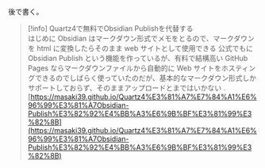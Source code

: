 後で書く。

  

> [!info] Quartz4で無料でObsidian Publishを代替する  
> はじめに Obsidian はマークダウン形式でメモをとるので、マークダウンを html に変換したらそのまま web サイトとして使用できる 公式でもに Obsidian Publish という機能を作っているが、有料で結構高い GitHub Pages ならマークダウンファイルから自動的に Web サイトをホスティングできるのでしばらく使っていたのだが、基本的なマークダウン形式しかサポートしておらず、そのままアップロードとまではいかない .  
> [https://masaki39.github.io/Quartz4%E3%81%A7%E7%84%A1%E6%96%99%E3%81%A7Obsidian-Publish%E3%82%92%E4%BB%A3%E6%9B%BF%E3%81%99%E3%82%8B](https://masaki39.github.io/Quartz4%E3%81%A7%E7%84%A1%E6%96%99%E3%81%A7Obsidian-Publish%E3%82%92%E4%BB%A3%E6%9B%BF%E3%81%99%E3%82%8B)